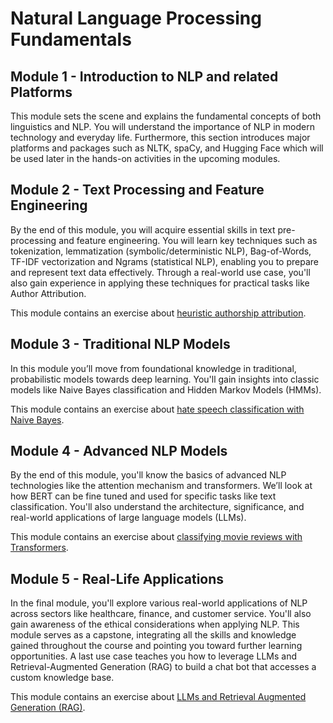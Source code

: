 # Natural Language Processing Fundamentals

## Module 1 - Introduction to NLP and related Platforms
This module sets the scene and explains the fundamental concepts of both linguistics and NLP. You will understand the importance of NLP in modern technology and everyday life. Furthermore, this section introduces major platforms and packages such as NLTK, spaCy, and Hugging Face which will be used later in the hands-on activities in the upcoming modules.


## Module 2 - Text Processing and Feature Engineering
By the end of this module, you will acquire essential skills in text pre-processing and feature engineering. You will learn key techniques such as tokenization, lemmatization (symbolic/deterministic NLP), Bag-of-Words, TF-IDF vectorization and Ngrams (statistical NLP), enabling you to prepare and represent text data effectively. Through a real-world use case, you'll also gain experience in applying these techniques for practical tasks like Author Attribution.

This module contains an exercise about [heuristic authorship attribution](https://github.com/lisabecker/nlp-fundamentals/blob/main/0203_heuristic_nlp.ipynb).

## Module 3 - Traditional NLP Models
In this module you’ll move from foundational knowledge in traditional, probabilistic models towards deep learning. You'll gain insights into classic models like Naive Bayes classification and Hidden Markov Models (HMMs).

This module contains an exercise about [hate speech classification with Naive Bayes](https://github.com/lisabecker/nlp-fundamentals/blob/main/0303_naive_bayes.ipynb).

## Module 4 - Advanced NLP Models
By the end of this module, you'll know the basics of advanced NLP technologies like the attention mechanism and transformers. We’ll look at how BERT can be fine tuned and used for specific tasks like text classification. You'll also understand the architecture, significance, and real-world applications of large language models (LLMs).

This module contains an exercise about [classifying movie reviews with Transformers](https://github.com/lisabecker/nlp-fundamentals/blob/main/0404_finetuning_transformers.ipynb).

## Module 5 - Real-Life Applications 
In the final module, you'll explore various real-world applications of NLP across sectors like healthcare, finance, and customer service. You'll also gain awareness of the ethical considerations when applying NLP. This module serves as a capstone, integrating all the skills and knowledge gained throughout the course and pointing you toward further learning opportunities. A last use case teaches you how to leverage LLMs and Retrieval-Augmented Generation (RAG) to build a chat bot that accesses a custom knowledge base.

This module contains an exercise about [LLMs and Retrieval Augmented Generation (RAG)](https://github.com/lisabecker/nlp-fundamentals/blob/main/0504_llms_and_rag.ipynb).
